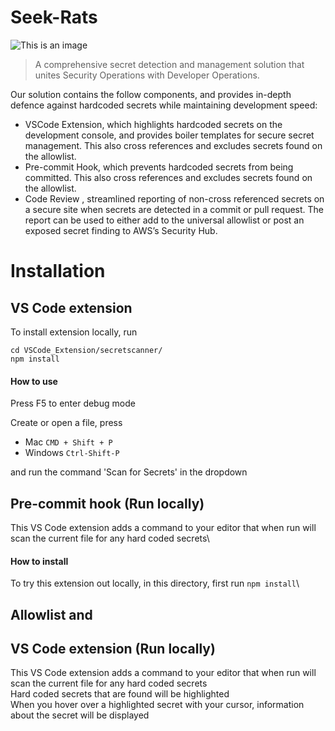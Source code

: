 # Seek-Rats
![This is an image]()


> A comprehensive secret detection and management solution that unites Security Operations with Developer Operations.

Our solution contains the follow components, and provides in-depth defence against hardcoded secrets while maintaining development speed:

- VSCode Extension, which highlights hardcoded secrets on the development console, and provides boiler templates for secure secret management. This also cross references and excludes secrets found on the allowlist.
- Pre-commit Hook, which prevents hardcoded secrets from being committed. This also cross references and excludes secrets found on the allowlist.
- Code Review , streamlined reporting of non-cross referenced secrets on a secure site when secrets are detected in a commit or pull request. The report can be used to either add to the universal allowlist or post an exposed secret finding to AWS’s Security Hub.

# Installation
## VS Code extension

To install extension locally, run 
```
cd VSCode_Extension/secretscanner/
npm install
```
#### How to use
Press F5 to enter debug mode

Create or open a file, press 
- Mac `CMD + Shift + P` 
- Windows `Ctrl-Shift-P`

and run the command 'Scan for Secrets' in the dropdown

## Pre-commit hook (Run locally)

This VS Code extension adds a command to your editor that when run will scan the current file for any hard coded secrets\

#### How to install

To try this extension out locally, in this directory, first run `npm install`\

## Allowlist and 



## VS Code extension (Run locally)

This VS Code extension adds a command to your editor that when run will scan the current file for any hard coded secrets\
Hard coded secrets that are found will be highlighted\
When you hover over a highlighted secret with your cursor, information about the secret will be displayed


